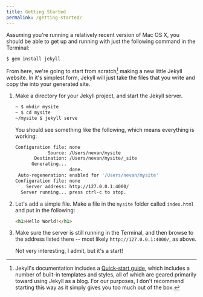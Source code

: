 ```yaml
---
title: Getting Started
permalink: /getting-started/
---
```


Assuming you're running a relatively recent version of Mac OS X, you should be able to get up and running with just the following command in the Terminal:

```bash
$ gem install jekyll
```

From here, we're going to start from scratch[^quickstart] making a new little Jekyll website. In it's simplest form, Jekyll will just take the files that you write and copy the into your generated site.

1. Make a directory for your Jekyll project, and start the Jekyll server.
  
    ```bash
    ~ $ mkdir mysite
    ~ $ cd mysite
    ~/mysite $ jekyll serve
    ```
    
    You should see something like the following, which means everything is working:
    
    ```bash
    Configuration file: none
                Source: /Users/nevan/mysite
           Destination: /Users/nevan/mysite/_site
          Generating... 
                        done.
     Auto-regeneration: enabled for '/Users/nevan/mysite'
    Configuration file: none
        Server address: http://127.0.0.1:4000/
      Server running... press ctrl-c to stop.
    ```

2. Let's add a simple file. Make a file in the `mysite` folder called `index.html` and put in the following:
    
    ```html
    <h1>Hello World!</h1>
    ```

3. Make sure the server is still running in the Terminal, and then browse to the address listed there -- most likely `http://127.0.0.1:4000/`, as above.
    
    Not very interesting, I admit, but it's a start!

[^quickstart]: Jekyll's documentation includes a [Quick-start guide](http://jekyllrb.com/docs/quickstart/), which includes a number of built-in templates and styles, all of which are geared primarily toward using Jekyll as a blog. For our purposes, I don't recommend starting this way as it simply gives you too much out of the box.